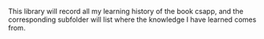 This library will record all my learning history of the book csapp, and the corresponding subfolder will list where the knowledge I have learned comes from.
